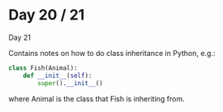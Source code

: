 # Day 20 / 21

Day 21

Contains notes on how to do class inheritance in Python, e.g.:

```python
class Fish(Animal):
	def __init__(self):
    	super().__init__()
```

where Animal is the class that Fish is inheriting from.








